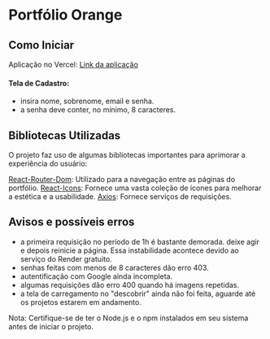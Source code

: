 # Portfólio Orange

## Como Iniciar
Aplicação no Vercel: [Link da aplicação](https://portfolio-orange.vercel.app)

#### Tela de Cadastro:
- insira nome, sobrenome, email e senha.
- a senha deve conter, no mínimo, 8 caracteres.

## Bibliotecas Utilizadas

O projeto faz uso de algumas bibliotecas importantes para aprimorar a experiência do usuário:

[React-Router-Dom](https://reactrouter.com/en/main): Utilizado para a navegação entre as páginas do portfólio.
[React-Icons](https://react-icons.github.io/react-icons/): Fornece uma vasta coleção de ícones para melhorar a estética e a usabilidade.
[Axios](https://axios-http.com/ptbr/docs/intro): Fornece serviços de requisições.

## Avisos e possíveis erros
- a primeira requisição no período de 1h é bastante demorada. deixe agir e depois reinicie a página. Essa instabilidade acontece devido ao serviço do Render gratuito.
- senhas feitas com menos de 8 caracteres dão erro 403.
- autentificação com Google ainda incompleta.
- algumas requisições dão erro 400 quando há imagens repetidas.
- a tela de carregamento no "descobrir" ainda não foi feita, aguarde até os projetos estarem em andamento.

Nota: Certifique-se de ter o Node.js e o npm instalados em seu sistema antes de iniciar o projeto.

